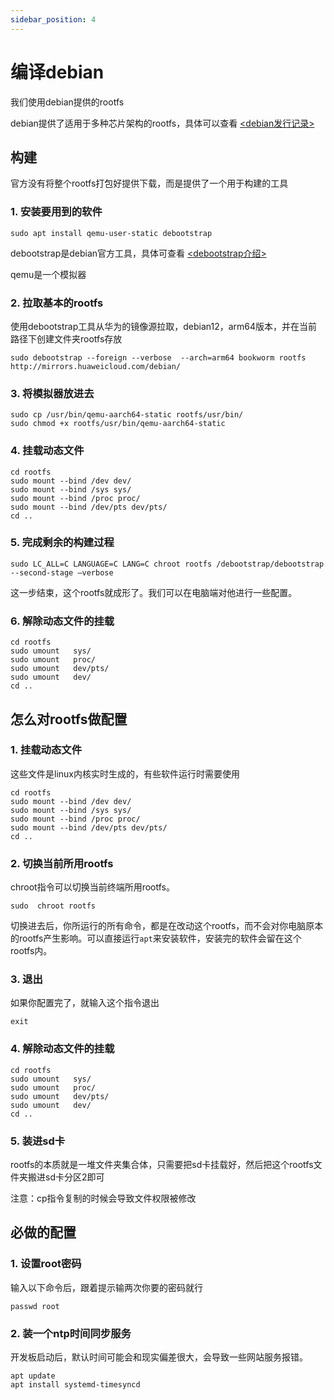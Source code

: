 ```yaml
---
sidebar_position: 4
---
```


# 编译debian
我们使用debian提供的rootfs

debian提供了适用于多种芯片架构的rootfs，具体可以查看 [<debian发行记录>](https://www.debian.org/releases/)


## 构建
官方没有将整个rootfs打包好提供下载，而是提供了一个用于构建的工具
### 1. 安装要用到的软件

```
sudo apt install qemu-user-static debootstrap 
```
debootstrap是debian官方工具，具体可查看 [<debootstrap介绍>](https://wiki.debian.org/Debootstrap)

qemu是一个模拟器


### 2. 拉取基本的rootfs
使用debootstrap工具从华为的镜像源拉取，debian12，arm64版本，并在当前路径下创建文件夹rootfs存放
```
sudo debootstrap --foreign --verbose  --arch=arm64 bookworm rootfs  http://mirrors.huaweicloud.com/debian/
```
### 3. 将模拟器放进去
```
sudo cp /usr/bin/qemu-aarch64-static rootfs/usr/bin/
sudo chmod +x rootfs/usr/bin/qemu-aarch64-static
```

### 4. 挂载动态文件
```
cd rootfs
sudo mount --bind /dev dev/
sudo mount --bind /sys sys/
sudo mount --bind /proc proc/
sudo mount --bind /dev/pts dev/pts/
cd ..
```


### 5. 完成剩余的构建过程
```
sudo LC_ALL=C LANGUAGE=C LANG=C chroot rootfs /debootstrap/debootstrap --second-stage –verbose
```
这一步结束，这个rootfs就成形了。我们可以在电脑端对他进行一些配置。

###  6. 解除动态文件的挂载
```
cd rootfs
sudo umount   sys/
sudo umount   proc/
sudo umount   dev/pts/
sudo umount   dev/
cd ..
```

## 怎么对rootfs做配置
### 1. 挂载动态文件
这些文件是linux内核实时生成的，有些软件运行时需要使用
```
cd rootfs
sudo mount --bind /dev dev/
sudo mount --bind /sys sys/
sudo mount --bind /proc proc/
sudo mount --bind /dev/pts dev/pts/
cd ..
```


### 2. 切换当前所用rootfs
chroot指令可以切换当前终端所用rootfs。
```
sudo  chroot rootfs 
```

切换进去后，你所运行的所有命令，都是在改动这个rootfs，而不会对你电脑原本的rootfs产生影响。可以直接运行`apt`来安装软件，安装完的软件会留在这个rootfs内。

### 3. 退出
如果你配置完了，就输入这个指令退出
```
exit
```

###  4. 解除动态文件的挂载
```
cd rootfs
sudo umount   sys/
sudo umount   proc/
sudo umount   dev/pts/
sudo umount   dev/
cd ..
```

### 5. 装进sd卡
rootfs的本质就是一堆文件夹集合体，只需要把sd卡挂载好，然后把这个rootfs文件夹搬进sd卡分区2即可

注意：cp指令复制的时候会导致文件权限被修改


## 必做的配置
### 1. 设置root密码
输入以下命令后，跟着提示输两次你要的密码就行
```
passwd root
```

### 2. 装一个ntp时间同步服务
开发板启动后，默认时间可能会和现实偏差很大，会导致一些网站服务报错。
```
apt update
apt install systemd-timesyncd
```



